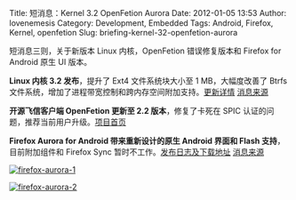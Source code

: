 Title: 短消息：Kernel 3.2 OpenFetion Aurora
Date: 2012-01-05 13:53
Author: lovenemesis
Category: Development, Embedded
Tags: Android, Firefox, Kernel, openfetion
Slug: briefing-kernel-32-openfetion-aurora

短消息三则，关于新版本 Linux 内核，OpenFetion 错误修复版本和 Firefox for
Android 原生 UI 版本。

**Linux 内核 3.2 发布**，提升了 Ext4 文件系统块大小至 1 MB，大幅度改善了
Btrfs
文件系统，增加了进程带宽控制和跨内存空间附加支持。[更新详情](http://kernelnewbies.org/Linux_3.2)
[消息来源](http://www.phoronix.com/scan.php?page=news_item&px=MTAzNzM)

**开源飞信客户端 OpenFetion 更新至 2.2 版本**，修复了卡死在 SPIC
认证的问题，推荐当前用户升级。[项目首页](http://code.google.com/p/ofetion/)

**Firefox Aurora for Android 带来重新设计的原生 Android 界面和 Flash
支持**，目前附加组件和 Firefox Sync
暂时不工作。[发布日志及下载地址](http://www.mozilla.org/en-US/mobile/11.0a2/auroranotes/)
[消息来源](http://www.h-online.com/open/news/item/Firefox-Aurora-for-Android-gets-native-UI-1403381.html)

[![](http://linuxtoy.org/img/2012/01/firefox-aurora-1.png "firefox-aurora-1")](http://linuxtoy.org/img/2012/01/firefox-aurora-1.png)

[![](http://linuxtoy.org/img/2012/01/firefox-aurora-2.png "firefox-aurora-2")](http://linuxtoy.org/img/2012/01/firefox-aurora-2.png)

